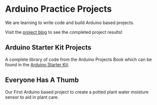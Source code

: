 
# Arduino Practice Projects

We are learning to write code and build Arduino based projects.

Visit the [project blog](https://ish256.github.io/Arduino_Practice_Projects/) to
see the completed project results!

## Arduino Starter Kit Projects

 A complete library of code from the Arduino Projects Book which can be found in the [Arduino Starter Kit](https://www.arduino.cc/en/Main/ArduinoStarterKit).

## Everyone Has A Thumb

Our First Arduino based project to create a potted plant water moisture
sensor to aid in plant care.  
